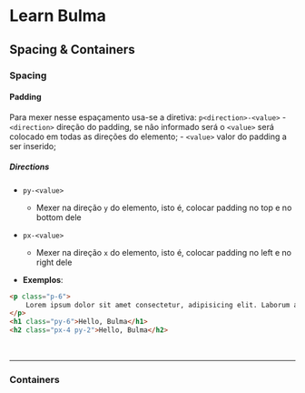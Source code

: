 # Learn Bulma


## Spacing & Containers


### Spacing

#### Padding
Para mexer nesse espaçamento usa-se a diretiva: `p<direction>-<value>`
	- `<direction>` direção do padding, se não informado será o `<value>` será colocado em todas as direções do elemento;
	-  `<value>` valor do padding a ser inserido;

##### Directions 
- `py-<value>`
	- Mexer na direção `y` do elemento, isto é, colocar padding no top e no bottom dele

- `px-<value>`
	- Mexer na direção `x` do elemento, isto é, colocar padding no left e no right dele

+ **Exemplos**: 
```html
<p class="p-6">
	Lorem ipsum dolor sit amet consectetur, adipisicing elit. Laborum aspernatur iste, obcaecati?
</p>
<h1 class="py-6">Hello, Bulma</h1>
<h2 class="px-4 py-2">Hello, Bulma</h2>
```


<br>
<hr>


### Containers